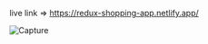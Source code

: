 live link => https://redux-shopping-app.netlify.app/

![Capture](https://user-images.githubusercontent.com/93679996/171362854-8e859044-288c-4fff-af4e-47267b993bbe.JPG)
